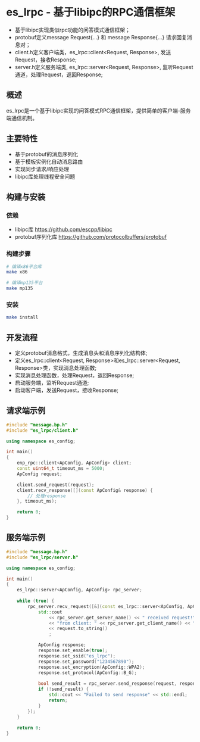 # es_lrpc - 基于libipc的RPC通信框架
- 基于libipc实现类似rpc功能的问答模式通信框架；
- protobuf定义message Request{...} 和 message Response{...} 请求回复消息对；
- client.h定义客户端类，es_lrpc::client<Request, Response>, 发送Request，接收Response;
- server.h定义服务端类, es_lrpc::server<Request, Response>, 监听Request通道，处理Request，返回Response;

## 概述
es_lrpc是一个基于libipc实现的问答模式RPC通信框架，提供简单的客户端-服务端通信机制。

## 主要特性
- 基于protobuf的消息序列化
- 基于模板实例化自动消息路由
- 实现同步请求/响应处理
- libipc库处理线程安全问题

## 构建与安装

### 依赖
- libipc库 https://github.com/escpp/libipc
- protobuf序列化库 https://github.com/protocolbuffers/protobuf

### 构建步骤
```bash
# 编译x86平台库
make x86

# 编译mp135平台
make mp135
```

### 安装
```bash
make install
```

## 开发流程
- 定义protobuf消息格式，生成消息头和消息序列化结构体;
- 定义es_lrpc::client<Request, Response>和es_lrpc::server<Request, Response>类，实现消息处理函数;
- 实现消息处理函数，处理Request，返回Response;
- 启动服务端，监听Request通道;
- 启动客户端，发送Request，接收Response;

## 请求端示例
```cpp
#include "message.bp.h"
#include "es_lrpc/client.h"

using namespace es_config;

int main() 
{ 
    enp_rpc::client<ApConfig, ApConfig> client;
    const uint64_t timeout_ms = 5000;
    ApConfig request;

    client.send_request(request);
    client.recv_response([](const ApConfig& response) {
        // 处理response
    }, timeout_ms);

    return 0;
}
```

## 服务端示例
```cpp
#include "message.bp.h"
#include "es_lrpc/server.h"

using namespace es_config;

int main() 
{ 
    es_lrpc::server<ApConfig, ApConfig> rpc_server;
    
    while (true) {
        rpc_server.recv_request([&](const es_lrpc::server<ApConfig, ApConfig>::RequestMessage& request) {
            std::cout 
                << rpc_server.get_server_name() << " received request!" << std::endl
                << "from client: " << rpc_server.get_client_name() << "@" << request.get_client_id() << std::endl
                << request.to_string()
                ;

            ApConfig response;
            response.set_enable(true);
            response.set_ssid("es_lrpc");
            response.set_password("1234567890");
            response.set_encryption(ApConfig::WPA2);
            response.set_protocol(ApConfig::B_G);
            
            bool send_result = rpc_server.send_response(request, response);
            if (!send_result) {
                std::cout << "Failed to send response" << std::endl;
                return;
            }
        });
    }
    
    return 0;
}
```